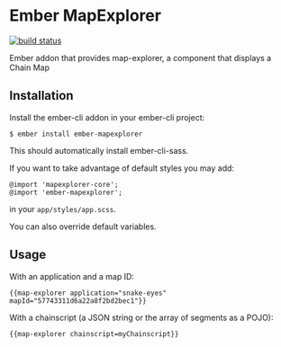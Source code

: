 # Ember MapExplorer

[![build status](https://travis-ci.org/stratumn/ember-mapexplorer.svg?branch=master)](https://travis-ci.org/stratumn/ember-mapexplorer.svg?branch=master)

Ember addon that provides map-explorer, a component that displays a Chain Map

## Installation

Install the ember-cli addon in your ember-cli project:

```
$ ember install ember-mapexplorer
```

This should automatically install ember-cli-sass.

If you want to take advantage of default styles you may add:

```
@import 'mapexplorer-core';
@import 'ember-mapexplorer';
```

in your `app/styles/app.scss`.

You can also override default variables.
 
## Usage

With an application and a map ID:
```
{{map-explorer application="snake-eyes" mapId="57743311d6a22a8f2bd2bec1"}}
```

With a chainscript (a JSON string or the array of segments as a POJO):
```
{{map-explorer chainscript=myChainscript}}
```
 
